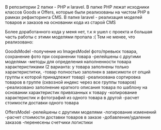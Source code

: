 В репозитории 2 папки - PHP и laravel. 
В папке PHP лежат исходники классов Goods и Offers, которые были реализованы на чистом PHP в рамках рефакторинга CMS.
В папке laravel - реализация моделей товаров и заказов на основании кода из старой CMS

Более доработанного кода у меня нет, т.к я ушел с проекта и большая часть работы с этими моделями пропала :(
Тем не менее, что реализовано:

GoodsModel
-получение из ImagesModel фото/превьюх товара, сохранение фото при сохранении товара
-релейшены с другими моделями
-методы для определения наполненности товара характеристиками (2 варианта: у товара заполнены только характериститки, 
-товар полностью заполнен в зависимоти от опций группы к которой принадлежит товар)
-реализована сортировка товаров в группе (сквозной индекс через все группы товаров)
-реализовано заполнение краткого описания товара по шаблону на основании характеристик привязанных к товару
-копирование характеристик и фотографий из одного товара в другой
-расчет стоимости доставки одного товара

OffersModel
-релейшены с другими моделями
-логирование изменений
-расчет стоимости доставки товаров в заказе
-добавление/удаление заказов
-перенесены счетчики логистики
